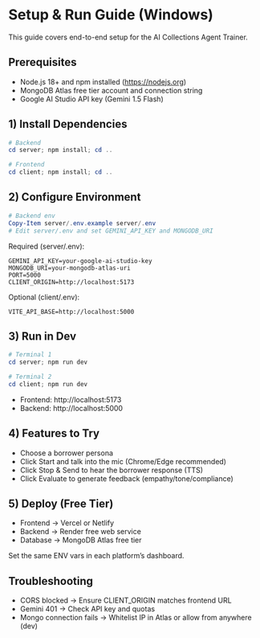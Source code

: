 # Setup & Run Guide (Windows)

This guide covers end-to-end setup for the AI Collections Agent Trainer.

## Prerequisites
- Node.js 18+ and npm installed (https://nodejs.org)
- MongoDB Atlas free tier account and connection string
- Google AI Studio API key (Gemini 1.5 Flash)

## 1) Install Dependencies
```powershell
# Backend
cd server; npm install; cd ..

# Frontend
cd client; npm install; cd ..
```

## 2) Configure Environment
```powershell
# Backend env
Copy-Item server/.env.example server/.env
# Edit server/.env and set GEMINI_API_KEY and MONGODB_URI
```
Required (server/.env):
```
GEMINI_API_KEY=your-google-ai-studio-key
MONGODB_URI=your-mongodb-atlas-uri
PORT=5000
CLIENT_ORIGIN=http://localhost:5173
```
Optional (client/.env):
```
VITE_API_BASE=http://localhost:5000
```

## 3) Run in Dev
```powershell
# Terminal 1
cd server; npm run dev

# Terminal 2
cd client; npm run dev
```
- Frontend: http://localhost:5173
- Backend:  http://localhost:5000

## 4) Features to Try
- Choose a borrower persona
- Click Start and talk into the mic (Chrome/Edge recommended)
- Click Stop & Send to hear the borrower response (TTS)
- Click Evaluate to generate feedback (empathy/tone/compliance)

## 5) Deploy (Free Tier)
- Frontend → Vercel or Netlify
- Backend → Render free web service
- Database → MongoDB Atlas free tier

Set the same ENV vars in each platform’s dashboard.

## Troubleshooting
- CORS blocked → Ensure CLIENT_ORIGIN matches frontend URL
- Gemini 401 → Check API key and quotas
- Mongo connection fails → Whitelist IP in Atlas or allow from anywhere (dev)
